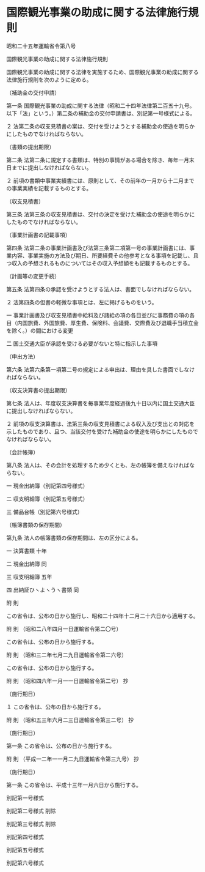 # 国際観光事業の助成に関する法律施行規則

昭和二十五年運輸省令第八号

国際観光事業の助成に関する法律施行規則

国際観光事業の助成に関する法律を実施するため、国際観光事業の助成に関する法律施行規則を次のように定める。

（補助金の交付申請）

第一条 国際観光事業の助成に関する法律（昭和二十四年法律第二百五十九号。以下「法」という。）第二条の補助金の交付申請書は、別記第一号様式による。

２ 法第二条の収支見積書の案は、交付を受けようとする補助金の使途を明らかにしたものでなければならない。

（書類の提出期限）

第二条 法第二条に規定する書類は、特別の事情がある場合を除き、毎年一月末日までに提出しなければならない。

２ 前項の書類中事業実績書には、原則として、その前年の一月から十二月までの事業実績を記載するものとする。

（収支見積書）

第三条 法第三条の収支見積書は、交付の決定を受けた補助金の使途を明らかにしたものでなければならない。

（事業計画書の記載事項）

第四条 法第二条の事業計画書及び法第三条第二項第一号の事業計画書には、事業内容、事業実施の方法及び期日、所要経費その他参考となる事項を記載し、且つ収入の予想されるものについてはその収入予想額をも記載するものとする。

（計画等の変更手続）

第五条 法第四条の承認を受けようとする法人は、書面でしなければならない。

２ 法第四条の但書の軽微な事項とは、左に掲げるものをいう。

一 事業計画書及び収支見積書中給料及び諸給の項の各目並びに事務費の項の各目（内国旅費、外国旅費、厚生費、保険料、会議費、交際費及び退職手当積立金を除く。）の間における変更

二 国土交通大臣が承認を受ける必要がないと特に指示した事項

（申出方法）

第六条 法第六条第一項第二号の規定による申出は、理由を具した書面でしなければならない。

（収支決算書の提出期限）

第七条 法人は、年度収支決算書を毎事業年度経過後九十日以内に国土交通大臣に提出しなければならない。

２ 前項の収支決算書は、法第三条の収支見積書による収入及び支出との対応を示したものであり、且つ、当該交付を受けた補助金の使途を明らかにしたものでなければならない。

（会計帳簿）

第八条 法人は、その会計を処理するため少くとも、左の帳簿を備えなければならない。

一 現金出納簿（別記第四号様式）

二 収支明細簿（別記第五号様式）

三 備品台帳（別記第六号様式）

（帳簿書類の保存期間）

第九条 法人の帳簿書類の保存期間は、左の区分による。

一 決算書類 十年

二 現金出納簿 同

三 収支明細簿 五年

四 出納証ひヽよヽうヽ書類 同

附 則

この省令は、公布の日から施行し、昭和二十四年十二月二十六日から適用する。

附 則 （昭和二八年四月一日運輸省令第二〇号）

この省令は、公布の日から施行する。

附 則 （昭和三二年七月二九日運輸省令第二六号）

この省令は、公布の日から施行する。

附 則 （昭和四六年一月一一日運輸省令第二号） 抄

（施行期日）

１ この省令は、公布の日から施行する。

附 則 （昭和五三年六月二三日運輸省令第三二号） 抄

（施行期日）

第一条 この省令は、公布の日から施行する。

附 則 （平成一二年一一月二九日運輸省令第三九号） 抄

（施行期日）

第一条 この省令は、平成十三年一月六日から施行する。

別記第一号様式

[](/./pict/S25F03901000008-001.pdf)

別記第二号様式 削除

別記第三号様式 削除

別記第四号様式

[](/./pict/S25F03901000008-002.pdf)

別記第五号様式

[](/./pict/S25F03901000008-003.pdf)

別記第六号様式

[](/./pict/S25F03901000008-004.pdf)
